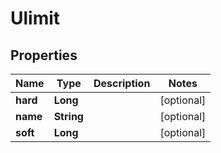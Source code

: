 

# Ulimit


## Properties

| Name | Type | Description | Notes |
|------------ | ------------- | ------------- | -------------|
|**hard** | **Long** |  |  [optional] |
|**name** | **String** |  |  [optional] |
|**soft** | **Long** |  |  [optional] |



